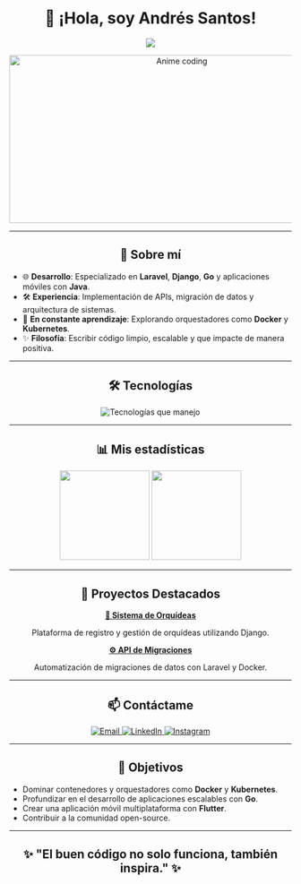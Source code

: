 <h1 align="center">👋 ¡Hola, soy Andrés Santos!</h1>

<p align="center">
  <a href="https://github.com/AndresSantosSotec">
    <img src="https://readme-typing-svg.herokuapp.com?font=Fira+Code&size=22&pause=1000&color=0078D7&center=true&vCenter=true&width=500&lines=Desarrollador+Backend+%26+Frontend;Especialista+en+Laravel%2C+Django%2C+Docker;Entusiasta+del+Desarrollo+Moderno">
  </a>
</p>

<div align="center">
  <img src="https://media.giphy.com/media/IdyAQJVN2kVPNUrojM/giphy.gif" width="600" height="300" alt="Anime coding">
</div>

---

<h2 align="center">🚀 Sobre mí</h2>

- 🌐 **Desarrollo**: Especializado en **Laravel**, **Django**, **Go** y aplicaciones móviles con **Java**.  
- 🛠️ **Experiencia**: Implementación de APIs, migración de datos y arquitectura de sistemas.  
- 🌱 **En constante aprendizaje**: Explorando orquestadores como **Docker** y **Kubernetes**.  
- ✨ **Filosofía**: Escribir código limpio, escalable y que impacte de manera positiva.

---

<h2 align="center">🛠️ Tecnologías</h2>

<div align="center">
  <img src="https://skillicons.dev/icons?i=php,python,go,java,laravel,django,docker,mysql,postgres,git,github,linux&theme=light" alt="Tecnologías que manejo">
</div>

---

<h2 align="center">📊 Mis estadísticas</h2>

<div align="center">
  <img src="https://github-readme-stats.vercel.app/api?username=AndresSantosSotec&show_icons=true&theme=github" height="160" />
  <img src="https://github-readme-streak-stats.herokuapp.com/?user=AndresSantosSotec&theme=github" height="160" />
</div>

---

<h2 align="center">🌟 Proyectos Destacados</h2>

<div align="center">
  <a href="https://github.com/AndresSantosSotec/Orquideas_Ver0.2.git">
    <strong>🌿 Sistema de Orquídeas</strong>
  </a>
  <p>Plataforma de registro y gestión de orquídeas utilizando Django.</p>
  
  <a href="https://github.com/AndresSantosSotec/PG2_Demo.git">
    <strong>⚙️ API de Migraciones</strong>
  </a>
  <p>Automatización de migraciones de datos con Laravel y Docker.</p>
</div>

---

<h2 align="center">📫 Contáctame</h2>

<p align="center">
  <a href="mailto:pablo2905andres@gmail.com">
    <img src="https://img.shields.io/badge/Email-pablo2905andres@gmail.com-D14836?style=flat-square&logo=gmail&logoColor=white" alt="Email">
  </a>
  <a href="https://www.linkedin.com/in/andres-santos-490b64254/">
    <img src="https://img.shields.io/badge/LinkedIn-Andrés%20Santos-0A66C2?style=flat-square&logo=linkedin&logoColor=white" alt="LinkedIn">
  </a>
  <a href="https://www.instagram.com/4ndrex.php/?hl=es-la">
    <img src="https://img.shields.io/badge/Instagram-4ndrex.php-E4405F?style=flat-square&logo=instagram&logoColor=white" alt="Instagram">
  </a>
</p>

---

<h2 align="center">🎯 Objetivos</h2>

<ul>
  <li>Dominar contenedores y orquestadores como <strong>Docker</strong> y <strong>Kubernetes</strong>.</li>
  <li>Profundizar en el desarrollo de aplicaciones escalables con <strong>Go</strong>.</li>
  <li>Crear una aplicación móvil multiplataforma con <strong>Flutter</strong>.</li>
  <li>Contribuir a la comunidad open-source.</li>
</ul>

---

<h2 align="center">✨ "El buen código no solo funciona, también inspira." ✨</h2>
